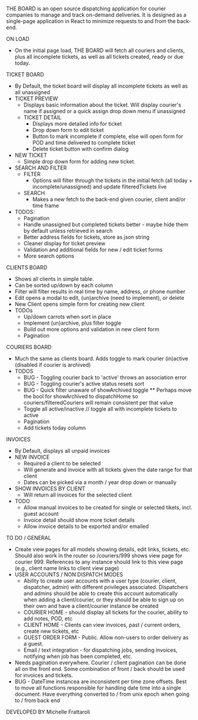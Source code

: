 THE BOARD is an open source dispatching application for courier companies to manage and track on-demand deliveries. It is designed as a single-page application in React to minimize requests to and from the back-end.

ON LOAD
- On the initial page load, THE BOARD will fetch all couriers and clients, plus all incomplete tickets, as well as all tickets created, ready or due today.

TICKET BOARD
- By Default, the ticket board will display all incomplete tickets as well as all unassigned
- TICKET PREVIEW
  - Displays basic information about the ticket. Will display courier's name if assigned or a quick assign drop down menu if unassigned
  - TICKET DETAIL
    - Displays more detailed info for ticket
    - Drop down form to edit ticket
    - Button to mark incomplete if complete, else will open form for POD and time delivered to complete ticket
    - Delete ticket button with confirm dialog
- NEW TICKET
  - Simple drop down form for adding new ticket.
- SEARCH AND FILTER
  - FILTER
    - Options will filter through the tickets in the initial fetch (all today + incomplete/unassigned) and update filteredTickets live
  - SEARCH
    - Makes a new fetch to the back-end given courier, client and/or time frame
- TODOS:
  - Pagination
  - Handle unassigned but completed tickets better - maybe hide them by default unless retrieved in search
  - Better address fields for tickets, store as json string
  - Cleaner display for ticket preview
  - Validation and additional fields for new / edit ticket forms
  - More search options

CLIENTS BOARD
- Shows all clients in simple table.
- Can be sorted up/down by each column
- Filter will filter results in real time by name, address, or phone number
- Edit opens a modal to edit, (un)archive (need to implement), or delete
- New Client opens simple form for creating new client
- TODOs
  - Up/down carrots when sort in place
  - Implement (un)archive, plus filter toggle
  - Build out more options and validation in new client form
  - Pagination

COURIERS BOARD
- Much the same as clients board. Adds toggle to mark courier (in)active (disabled if courier is archived)
- TODOS
  - BUG - Toggling courier back to 'active' throws an association error
  - BUG - Toggling courier's active status resets sort
  - BUG - Quick filter unaware of showArchived toggle
    ** Perhaps move the bool for showArchived to dispatchHome so couriers/filteredCouriers will remain consistent per that value 
  - Toggle all active/inactive // toggle all with incomplete tickets to active
  - Pagination
  - Add tickets today column

INVOICES
- By Default, displays all unpaid invoices
- NEW INVOICE
  - Required a client to be selected
  - Will generate and invoice with all tickets given the date range for that client
  - Dates can be picked via a month / year drop down or manually
- SHOW INVOICES BY CLIENT
  - Will return all invoices for the selected client
- TODO
  - Allow manual invoices to be created for single or selected tikets, incl. guest account
  - Invoice detail should show more ticket details
  - Allow invoice details to be exported and/or emailed

TO DO / GENERAL
- Create view pages for all models showing details, edit links, tickets, etc. Should also work in the router so /couriers/999 shows view page for courier 999. References to any instance should link to this view page (e.g., client name links to client view page)
- USER ACCOUNTS / NON DISPATCH MODES
  - Ability to create user accounts with a user type (courier, client, dispatcher, admin) with different privileges associated. Dispatchers and admins should be able to create this account automatically when adding a client/courier, or they should be able to sign up on their own and have a client/courier instance be created
  - COURIER HOME - should display all tickets for the courier, ability to add notes, POD, etc
  - CLIENT HOME - Clients can view invoices, past / current orders, create new tickets, etc
  - GUEST ORDER FORM - Public. Allow non-users to order delivery as a guest.
  - Email / text integration - for dispatching jobs, sending invoices, notifying when job has been completed, etc.
- Needs pagination everywhere. Courier / client pagination can be done all on the front end. Some combination of front / back should be used for invoices and tickets.  
- BUG - DateTime instancea are inconsistent per time zone offsets. Best to move all functions responsible for handling date time into a single document. Have everything converted to / from unix epoch when going to / from back end

DEVELOPED BY Michelle Frattaroli
